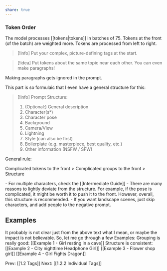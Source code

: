 ```yaml
---
share: true
---
```


### Token Order

The model processes [[tokens|tokens]] in batches of 75. Tokens at the front (of the batch) are weighted more. Tokens are processed from left to right.


>[!info]
Put your complex, picture-defining tags at the start.    


>[!idea]
>Put tokens about the same topic near each other. You can even make paragraphs!

Making paragraphs gets ignored in the prompt. 

This part is so formulaic that I even have a general structure for this:

>[!info] Prompt Structure:
><ol type="1"><li> (Optional:) General description <li> Character(s*)<li> Character pose<li> Background<li> Camera/View<li> Lightning <li> Style (can also be first)<li> Boilerplate (e.g. masterpiece, best quality, etc.)<li> Other information (NSFW / SFW)</ol>


General rule: 
<p>Complicated tokens to the front > Complicated groups to the front > Structure</p>
- For multiple characters, check the [[Intermediate Guide]] 
- There are many reasons to lightly deviate from the structure. For example, if the pose is complicated, it might be worth it to push it to the front. However, overall, this structure is recommended.
- If you want landscape scenes, just skip characters, and add people to the negative prompt. 

## Examples

It probably is not clear just from the above text what I mean, or maybe the impact is not believable. So, let me go through a few Examples:
Grouping is really good:
[[Example 1 - Girl resting in a cave]]
Structure is consistent:
[[Example 2 - City nighttime Headphone Girl]]
[[Example 3 - Flower shop girl]]
[[Example 4 - Girl Fights Dragon]]

Prev: [[1.2 Tags]]
Next: [[1.2.2 Individual Tags]]
